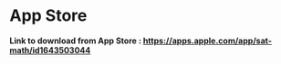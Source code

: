 # App Store

**Link to download from App Store : https://apps.apple.com/app/sat-math/id1643503044**
